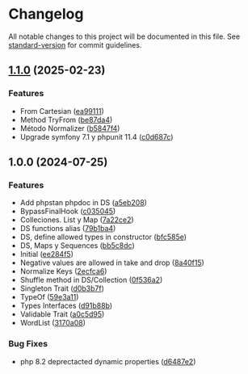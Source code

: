 # Changelog

All notable changes to this project will be documented in this file. See [standard-version](https://github.com/conventional-changelog/standard-version) for commit guidelines.

## [1.1.0](https://github.com/the-planb/planb/compare/v1.0.0...v1.1.0) (2025-02-23)


### Features

* From Cartesian ([ea99111](https://github.com/the-planb/planb/commit/ea99111583053e8fb9860626f738306bc6f748a7))
* Method TryFrom ([be87da4](https://github.com/the-planb/planb/commit/be87da4cbcfb503c2df850b4907ea06a6e561901))
* Método Normalizer ([b5847f4](https://github.com/the-planb/planb/commit/b5847f4b01f63d11deed39d082de4ab91f4c2a6c))
* Upgrade symfony 7.1 y phpunit 11.4 ([c0d687c](https://github.com/the-planb/planb/commit/c0d687ced888882da2c21ea2df8468f8c78d47ff))

## 1.0.0 (2024-07-25)


### Features

* Add phpstan phpdoc in DS ([a5eb208](https://github.com/the-planb/planb/commit/a5eb2083ba63c04b15f49247f8b85924940375aa))
* BypassFinalHook ([c035045](https://github.com/the-planb/planb/commit/c0350450856f6251afd5b57686b1cdecb7a4d5e5))
* Colleciones. List  y Map ([7a22ce2](https://github.com/the-planb/planb/commit/7a22ce2eb6a45342476eaba6743b9b181d1188cc))
* DS functions alias ([79b1ba4](https://github.com/the-planb/planb/commit/79b1ba443785560104f7af10dbbdeec017f68beb))
* DS, define allowed types in constructor ([bfc585e](https://github.com/the-planb/planb/commit/bfc585ea233f83ecf1e6eb4d110d14efd79fc587))
* DS, Maps y Sequences ([bb5c8dc](https://github.com/the-planb/planb/commit/bb5c8dc2aa9c65691120beb1c710849783ccdc7c))
* Initial ([ee284f5](https://github.com/the-planb/planb/commit/ee284f54a8face9b079b721e79a768f393919c8f))
* Negative values are allowed in take and drop ([8a40f15](https://github.com/the-planb/planb/commit/8a40f15cb65dde6a6a32b09ff3d03cac05a735fe))
* Normalize Keys ([2ecfca6](https://github.com/the-planb/planb/commit/2ecfca65047bc99905125c48f0c3acdd15ce4244))
* Shuffle method in DS/Collection ([0f536a2](https://github.com/the-planb/planb/commit/0f536a251938b41d0be7dbb568c45dd994a1c2b9))
* Singleton Trait ([d0b3b7f](https://github.com/the-planb/planb/commit/d0b3b7f0dee2d7890529769c38898cddcd299211))
* TypeOf ([59e3a11](https://github.com/the-planb/planb/commit/59e3a11567ac3f317b89941d5cc2ec5436272d11))
* Types Interfaces ([d91b88b](https://github.com/the-planb/planb/commit/d91b88b475d9b282e7b9bc21c1f556f8c66df0b0))
* Validable Trait ([a0c5d95](https://github.com/the-planb/planb/commit/a0c5d956e0803c50dabd442da4f3074f93524d61))
* WordList ([3170a08](https://github.com/the-planb/planb/commit/3170a0811641ddfd359811c107764fb4eb0bab96))


### Bug Fixes

*  php 8.2 deprectacted dynamic properties ([d6487e2](https://github.com/the-planb/planb/commit/d6487e2fab2deab1255fc7bf95011cfd2be85d27))
